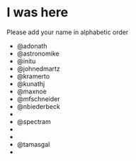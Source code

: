 # I was here

Please add your name in alphabetic order

* @adonath
* @astronomike
* @initu
* @johnedmartz
* @kramerto
* @kunathj
* @maxnoe
* @mfschneider
* @nbiederbeck
* 
* @spectram
* 
* 
* @tamasgal
*
